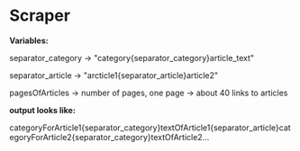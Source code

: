 # Scraper

**Variables:**

separator_category -> "category{separator_category}article_text"

separator_article -> "arcticle1{separator_article}article2"

pagesOfArticles -> number of pages, one page -> about 40 links to articles


**output looks like:**

categoryForArticle1{separator_category}textOfArticle1{separator_article}categoryForArticle2{separator_category}textOfArticle2...
